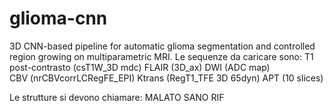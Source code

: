 # glioma-cnn
3D CNN-based pipeline for automatic glioma segmentation and controlled region growing on multiparametric MRI.
Le sequenze da caricare sono:
T1 post-contrasto (csT1W_3D mdc)
FLAIR (3D_ax)
DWI (ADC map)  
CBV (nrCBVcorrLCRegFE_EPI)
Ktrans (RegT1_TFE 3D 65dyn)
APT (10 slices)

Le strutture si devono chiamare: 
MALATO
SANO
RIF
